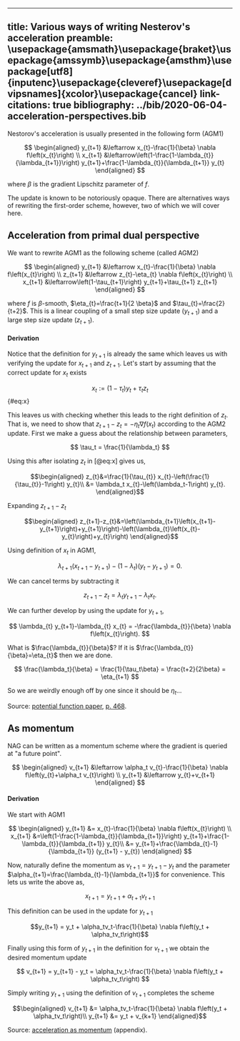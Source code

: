 -----
title: Various ways of writing Nesterov's acceleration
preamble: \usepackage{amsmath}\usepackage{braket}\usepackage{amssymb}\usepackage{amsthm}\usepackage[utf8]{inputenc}\usepackage{cleveref}\usepackage[dvipsnames]{xcolor}\usepackage{cancel}
link-citations: true
bibliography: ../bib/2020-06-04-acceleration-perspectives.bib
-----

Nestorov's acceleration is usually presented in the following form (AGM1)

$$
\begin{aligned}
y_{t+1} &\leftarrow x_{t}-\frac{1}{\beta} \nabla f\left(x_{t}\right) \\
x_{t+1} &\leftarrow\left(1-\frac{1-\lambda_{t}}{\lambda_{t+1}}\right) y_{t+1}+\frac{1-\lambda_{t}}{\lambda_{t+1}} y_{t}
\end{aligned}
$$

where $\beta$ is the gradient Lipschitz parameter of $f$.

The update is known to be notoriously opaque.
There are alternatives ways of rewriting the first-order scheme, however, two of which we will cover here.

## Acceleration from primal dual perspective

We want to rewrite AGM1 as the following scheme (called AGM2)

$$
\begin{aligned}
y_{t+1} &\leftarrow x_{t}-\frac{1}{\beta} \nabla f\left(x_{t}\right) \\
z_{t+1} &\leftarrow z_{t}-\eta_{t} \nabla f\left(x_{t}\right) \\
x_{t+1} &\leftarrow\left(1-\tau_{t+1}\right) y_{t+1}+\tau_{t+1} z_{t+1}
\end{aligned}
$$

where $f$ is $\beta$-smooth, $\eta_{t}=\frac{t+1}{2 \beta}$ and $\tau_{t}=\frac{2}{t+2}$.
This is a linear coupling of a small step size update ($y_{t+1}$) and a large step size update ($z_{t+1}$).

#### Derivation
Notice that the definition for $y_{t+1}$ is already the same which leaves us with verifying the update for $x_{t+1}$ and $z_{t+1}$.
Let's start by assuming that the correct update for $x_t$ exists

$$x_{t}:=\left(1-\tau_{t}\right) y_{t}+\tau_{t} z_{t}
$${#eq:x}

This leaves us with checking whether this leads to the right definition of $z_t$.
That is, we need to show that $z_{t+1} - z_{t}=-\eta_{t} \nabla f\left(x_{t}\right)$ according to the AGM2 update.
First we make a guess about the relationship between parameters,

$$
\tau_t = \frac{1}{\lambda_t}
$$

Using this after isolating $z_t$ in [@eq:x] gives us,

$$\begin{aligned}
z_{t}&=\frac{1}{\tau_{t}} x_{t}-\left(\frac{1}{\tau_{t}}-1\right) y_{t}\\ 
&= \lambda_t x_{t}-\left(\lambda_t-1\right) y_{t}.
\end{aligned}$$

Expanding $z_{t+1}-z_{t}$

$$\begin{aligned}
z_{t+1}-z_{t}&=\left(\lambda_{t+1}\left(x_{t+1}-y_{t+1}\right)+y_{t+1}\right)-\left(\lambda_{t}\left(x_{t}-y_{t}\right)+y_{t}\right)
\end{aligned}$$

Using definition of $x_t$ in AGM1,

$$
\lambda_{t+1}\left(x_{t+1}-y_{t+1}\right)-\left(1-\lambda_{t}\right)\left(y_{t}-y_{t+1}\right)=0.
$$

We can cancel terms by subtracting it

$$
z_{t+1}-z_{t} = \lambda_{t} y_{t+1}-\lambda_{t} x_{t}.
$$

We can further develop by using the update for $y_{t+1}$,

$$
\lambda_{t} y_{t+1}-\lambda_{t} x_{t} = -\frac{\lambda_{t}}{\beta} \nabla f\left(x_{t}\right).
$$

What is $\frac{\lambda_{t}}{\beta}$? If it is $\frac{\lambda_{t}}{\beta}=\eta_{t}$ then we are done. 

$$
\frac{\lambda_t}{\beta} = \frac{1}{\tau_t\beta} = \frac{t+2}{2\beta} = \eta_{t+1}
$$

So we are weirdly enough off by one since it should be $\eta_t$...

Source: [potential function paper][2], [p. 468][1].

## As momentum

NAG can be written as a momentum scheme where the gradient is queried at "a future point".

$$
\begin{aligned}
v_{t+1} &\leftarrow \alpha_t v_{t}-\frac{1}{\beta} \nabla f\left(y_{t}+\alpha_t v_{t}\right) \\
y_{t+1} &\leftarrow y_{t}+v_{t+1}
\end{aligned}
$$

#### Derivation

We start with AGM1

$$
\begin{aligned}
y_{t+1} &= x_{t}-\frac{1}{\beta} \nabla f\left(x_{t}\right) \\
x_{t+1} &=\left(1-\frac{1-\lambda_{t}}{\lambda_{t+1}}\right) y_{t+1}+\frac{1-\lambda_{t}}{\lambda_{t+1}} y_{t}\\
  &=
y_{t+1}+\frac{\lambda_{t}-1}{\lambda_{t+1}} (y_{t+1} - y_{t})
\end{aligned}
$$

Now, naturally define the momentum as $v_{t+1} = y_{t+1} - y_t$ and the parameter $\alpha_{t+1}=\frac{\lambda_{t}-1}{\lambda_{t+1}}$ for convenience.
This lets us write the above as,

$$
x_{t+1} = y_{t+1} + \alpha_{t+1}v_{t+1}
$$

This definition can be used in the update for $y_{t+1}$

$$y_{t+1} = y_t + \alpha_tv_t-\frac{1}{\beta} \nabla f\left(y_t + \alpha_tv_t\right)$$

Finally using this form of $y_{t+1}$ in the definition for $v_{t+1}$ we obtain the desired momentum update

$$
v_{t+1} = y_{t+1} - y_t
 = \alpha_tv_t-\frac{1}{\beta} \nabla f\left(y_t + \alpha_tv_t\right)
$$

Simply writing $y_{t+1}$ using the definition of $v_{t+1}$ completes the scheme

$$\begin{aligned}
v_{t+1} &= \alpha_tv_t-\frac{1}{\beta} \nabla f\left(y_t + \alpha_tv_t\right)\\
y_{t+1} &= y_t + v_{k+1}
\end{aligned}$$

Source: [acceleration as momentum][3] (appendix).

<!-- ## For sampling

Underdamped LD has a momentum interpretation.
So we can now rewrite this interpretation to AGM1 and then to AGM2 to obtain a primal-dual interpretation of acceleration in sampling.

$$
\left[\begin{array}{c}
\boldsymbol{v}_{k+1} \\
\boldsymbol{\vartheta}_{k+1}
\end{array}\right]=\left[\begin{array}{c}
\psi_{0}(h) \boldsymbol{v}_{k}-\psi_{1}(h) \nabla f\left(\boldsymbol{\vartheta}_{k}\right) \\
\boldsymbol{\vartheta}_{k}+\psi_{1}(h) \boldsymbol{v}_{k}-\psi_{2}(h) \nabla f\left(\boldsymbol{\vartheta}_{k}\right)
\end{array}\right]+\sqrt{2 \gamma}\left[\begin{array}{c}
\boldsymbol{\xi}_{k+1} \\
\boldsymbol{\xi}_{k+1}^{\prime}
\end{array}\right]
$$

with $\psi_{0}(t)=e^{-\gamma t}$ and $\psi_{k+1}(t)=\int_{0}^{t} \psi_{k}(s) d s$.

Kinetic Langevin Monte Carlo (KLMC) above was introduced in [(Cheng et al. 2017)][chengSharpConvergenceRates2019c] (derivations in appendix A).
With the exposition above taken from [(Dalalyan et al. 2018)][dalalyanSamplingLogconcaveDensity2018].
****


[accMCMC]: https://arxiv.org/pdf/1902.00996.pdf
[chengSharpConvergenceRates2019c]: https://arxiv.org/pdf/1805.01648v1.pdf
[dalalyanSamplingLogconcaveDensity2018]: https://arxiv.org/pdf/1807.09382.pdf
[chengUnderdampedLangevinMCMC2018]: https://arxiv.org/pdf/1707.03663.pdf


For non-log-concave (eq 20) uses a very similar Lyapunov function: https://arxiv.org/pdf/1805.01648v1.pdf -->

[1]: https://link.springer.com/content/pdf/10.1007/s10107-013-0653-0.pdf
[2]: https://arxiv.org/pdf/1712.04581.pdf
[3]: http://proceedings.mlr.press/v28/sutskever13.pdf
